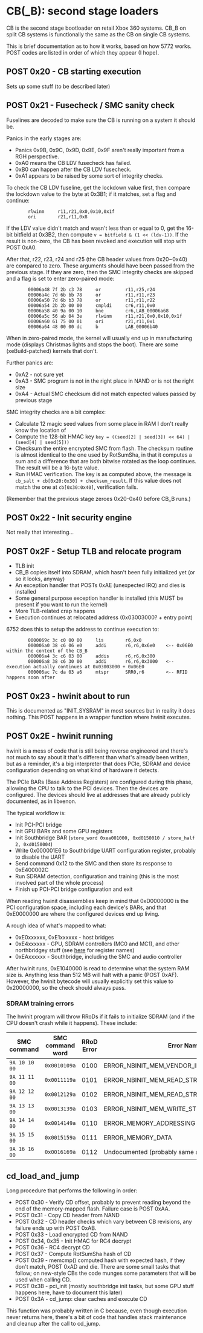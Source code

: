 # CB(_B): second stage loaders

CB is the second stage bootloader on retail Xbox 360 systems.
CB_B on split CB systems is functionally the same as the CB on single CB systems.

This is brief documentation as to how it works, based on how 5772 works.
POST codes are listed in order of which they appear (I hope).

## POST 0x20 - CB starting execution

Sets up some stuff (to be described later)

## POST 0x21 - Fusecheck / SMC sanity check

Fuselines are decoded to make sure the CB is running on a system it should be.

Panics in the early stages are:
- Panics 0x9B, 0x9C, 0x9D, 0x9E, 0x9F aren't really important from a RGH perspective.
- 0xA0 means the CB LDV fusecheck has failed.
- 0xB0 can happen after the CB LDV fusecheck.
- 0xA1 appears to be raised by some sort of integrity checks.

To check the CB LDV fuseline, get the lockdown value first, then compare the lockdown value
to the byte at 0x3B1; if it matches, set a flag and continue:
```
        rlwinm     r11,r21,0x0,0x10,0x1f
        ori        r21,r11,0x8
```
If the LDV value didn't match and wasn't less than or equal to 0, get the 16-bit bitfield
at 0x3B2, then compute `v = bitfield & (1 << (ldv-1))`. If the result is non-zero, the
CB has been revoked and execution will stop with POST 0xA0.

After that, r22, r23, r24 and r25 (the CB header values from 0x20~0x40) are compared to zero.
These arguments should have been passed from the previous stage. If they are zero, then the
SMC integrity checks are skipped and a flag is set to enter zero-paired mode:

```
        00006a48 7f 2b c3 78     or         r11,r25,r24
        00006a4c 7d 6b bb 78     or         r11,r11,r23
        00006a50 7d 6b b3 78     or         r11,r11,r22
        00006a54 2b 2b 00 00     cmpldi     cr6,r11,0x0
        00006a58 40 9a 00 10     bne        cr6,LAB_00006a68
        00006a5c 56 ab 04 3e     rlwinm     r11,r21,0x0,0x10,0x1f
        00006a60 61 75 00 01     ori        r21,r11,0x1
        00006a64 48 00 00 dc     b          LAB_00006b40
```

When in zero-paired mode, the kernel will usually end up in manufacturing mode (displays
Christmas lights and stops the boot). There are some (xeBuild-patched) kernels that don't.

Further panics are:
- 0xA2 - not sure yet
- 0xA3 - SMC program is not in the right place in NAND or is not the right size
- 0xA4 - Actual SMC checksum did not match expected values passed by previous stage

SMC integrity checks are a bit complex:
- Calculate 12 magic seed values from some place in RAM I don't really know the location of
- Compute the 128-bit HMAC key `key = ((seed[2] | seed[3]) << 64) | (seed[4] | seed[5]))`
- Checksum the entire encrypted SMC from flash. The checksum routine is almost identical to the
  one used by RotSumSha, in that it computes a sum and a difference that are both bitwise rotated
  as the loop continues. The result will be a 16-byte value.
- Run HMAC verification. The key is as computed above, the message is `cb_salt + cb[0x20:0x30] + checksum_result`.
  If this value does not match the one at `cb[0x30:0x40]`, verification fails.

(Remember that the previous stage zeroes 0x20-0x40 before CB_B runs.)

## POST 0x22 - Init security engine

Not really that interesting...

## POST 0x2F - Setup TLB and relocate program

- TLB init
- CB_B copies itself into SDRAM, which hasn't been fully initialized yet (or so it looks, anyway)
- An exception handler that POSTs 0xAE (unexpected IRQ) and dies is installed
- Some general purpose exception handler is installed (this MUST be present if you want to run the kernel)
- More TLB-related crap happens
- Execution continues at relocated address (0x03003000? + entry point)

6752 does this to setup the address to continue execution to:

```
        0000069c 3c c0 00 00     lis        r6,0x0
        000006a0 38 c6 06 e0     addi       r6,r6,0x6e0    <-- 0x06E0 within the context of the CB_B
        000006a4 3c c6 03 00     addis      r6,r6,0x300
        000006a8 38 c6 30 00     addi       r6,r6,0x3000   <-- execution actually continues at 0x03003000 + 0x06E0
        000006ac 7c da 03 a6     mtspr      SRR0,r6        <-- RFID happens soon after
```

## POST 0x23 - hwinit about to run

This is documented as "INIT_SYSRAM" in most sources but in reality it does nothing.
This POST happens in a wrapper function where hwinit executes.

## POST 0x2E - hwinit running

hwinit is a mess of code that is still being reverse engineered and there's not much to
say about it that's different than what's already been written, but as a reminder, it's
a big interpreter that does PCIe, SDRAM and device configuration depending on what kind
of hardware it detects.

The PCIe BARs (Base Address Registers) are configured during this phase, allowing the CPU
to talk to the PCI devices. Then the devices are configured. The devices should live at
addresses that are already publicly documented, as in libxenon.

The typical workflow is:
- Init PCI-PCI bridge
- Init GPU BARs and some GPU registers
- Init Southbridge BAR (`store_word 0xea001000, 0xd0150010 / store_half 2, 0xd0150004`)
- Write 0x000001E6 to Southbridge UART configuration register, probably to disable the UART
- Send command 0x12 to the SMC and then store its response to 0xE400002C
- Run SDRAM detection, configuration and training (this is the most involved part of the whole process)
- Finish up PCI-PCI bridge configuration and exit

When reading hwinit disassemblies keep in mind that 0xD0000000 is the PCI configuration
space, including each device's BARs, and that 0xE0000000 are where the configured devices
end up living.

A rough idea of what's mapped to what:
- 0xE0xxxxxx, 0xE1xxxxxx - host bridges
- 0xE4xxxxxx - GPU, SDRAM controllers (MC0 and MC1), and other northbridgey stuff (see [here](https://github.com/xenon-emu/xenon/blob/main/Xenon/Core/XGPU/XenosRegisters.h) for register names)
- 0xEAxxxxxx - Southbridge, including the SMC and audio controller

After hwinit runs, 0xE1040000 is read to determine what the system RAM size is.
Anything less than 512 MB will halt with a panic (POST 0xAF). However, the hwinit
bytecode will usually explicitly set this value to 0x20000000, so the check should
always pass.

### SDRAM training errors

The hwinit program will throw RRoDs if it fails to initialize SDRAM (and if the CPU doesn't crash while it happens). These include:

| SMC command   | SMC command word | RRoD Error | Error Name                                    |
|---------------|------------------|------------|-----------------------------------------------|
| `9A 10 10 00` | `0x0010109a`     | 0100       | ERROR_NBINIT_MEM_VENDOR_ID                    |
| `9A 11 11 00` | `0x0011119a`     | 0101       | ERROR_NBINIT_MEM_READ_STROBE_DATA_WRITE       |
| `9A 12 12 00` | `0x0012129a`     | 0102       | ERROR_NBINIT_MEM_READ_STROBE_DELAY_TRAINING   |
| `9A 13 13 00` | `0x0013139a`     | 0103       | ERROR_NBINIT_MEM_WRITE_STROBE_DELAY_TRAINING  |
| `9A 14 14 00` | `0x0014149a`     | 0110       | ERROR_MEMORY_ADDRESSING                       |
| `9A 15 15 00` | `0x0015159a`     | 0111       | ERROR_MEMORY_DATA                             |
| `9A 16 16 00` | `0x0016169a`     | 0112       | Undocumented (probably same as 0111)          |

## cd_load_and_jump

Long procedure that performs the following in order:

- POST 0x30 - Verify CD offset, probably to prevent reading beyond the end of the memory-mapped flash. Failure
  case is POST 0xAA.
- POST 0x31 - Copy CD header from NAND
- POST 0x32 - CD header checks which vary between CB revisions, any failure ends up with POST 0xAB.
- POST 0x33 - Load encrypted CD from NAND
- POST 0x34, 0x35 - Init HMAC for RC4 decrypt
- POST 0x36 - RC4 decrypt CD
- POST 0x37 - Compute RotSumSha hash of CD
- POST 0x39 - memcmp() computed hash with expected hash, if they don't match, POST 0xAD and die. There are some small
  tasks that follow; on new-style CBs the code munges some parameters that will be used when calling CD.
- POST 0x3B - pci_init (mostly southbridge init tasks, but some GPU stuff happens here, have to document this later)
- POST 0x3A - cd_jump: clear caches and execute CD

This function was probably written in C because, even though execution never returns here, there's a bit of code
that handles stack maintenance and cleanup after the call to cd_jump.

